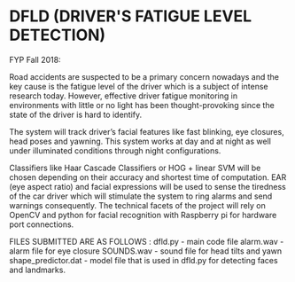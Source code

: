 # DFLD (DRIVER'S FATIGUE LEVEL DETECTION)
FYP Fall 2018:

Road accidents are suspected to be a primary concern nowadays and the key cause is the fatigue level of the driver which is a subject of intense research today. However, effective driver fatigue monitoring in environments with little or no light has been thought-provoking since the state of the driver is hard to identify.

The system will track driver’s facial features like fast blinking, eye closures, head poses and yawning. This system works at day and at night as well under illuminated conditions through night configurations.

Classifiers like Haar Cascade Classifiers or HOG + linear SVM will be chosen depending on their accuracy and shortest time of computation. EAR (eye aspect ratio) and facial expressions will be used to sense the tiredness of the car driver which will stimulate the system to ring alarms and send warnings consequently. The technical facets of the project will rely on OpenCV and python for facial recognition with Raspberry pi for hardware port connections.

FILES SUBMITTED ARE AS FOLLOWS : 
dfld.py - main code file
alarm.wav - alarm file for eye closure
SOUNDS.wav - sound file for head tilts and yawn
shape_predictor.dat - model file that is used in dfld.py for detecting faces and landmarks.
